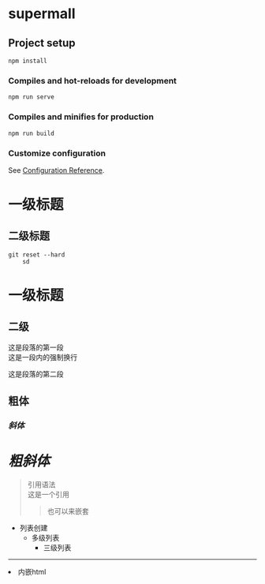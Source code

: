 # supermall

## Project setup
```
npm install
```

### Compiles and hot-reloads for development
```
npm run serve
```

### Compiles and minifies for production
```
npm run build
```

### Customize configuration
See [Configuration Reference](https://cli.vuejs.org/config/).

# 一级标题
## 二级标题

```
git reset --hard 
    sd
```
一级标题
====
二级
----
这是段落的第一段  
这是一段内的强制换行

这是段落的第二段

## __粗体__ 
### _斜体_ 
# ___粗斜体___

>引用语法    
这是一个引用
>>也可以来嵌套

- 列表创建
    - 多级列表
      - 三级列表
  
---

<li> 内嵌html
